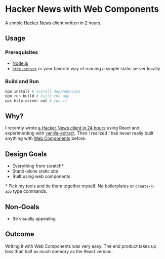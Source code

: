 # Hacker News with Web Components

A simple [Hacker News](https://news.ycombinator.com) client written in 2 hours.

## Usage

### Prerequisites

- [Node.js](https://nodejs.org)
- [`http-server`](https://www.npmjs.com/package/http-server) or your favorite way of running a simple static server
  locally

### Build and Run

```sh
npm install # install dependencies
npm run build # build the app
npx http-server out # run it
```

## Why?

I recently wrote [a Hacker News client in 24 hours](https://github.com/MCluck90/one-day-hn) using React and experimenting
with [vanilla-extract](https://vanilla-extract.style/). Then I realized I had never really built anything with
[Web Components](https://developer.mozilla.org/en-US/docs/Web/API/Web_Components) before.

## Design Goals

- Everything from scratch\*
- Stand-alone static site
- Built using web components

\* Pick my tools and tie them together myself. No boilerplates or `create-x-app` type commands.

## Non-Goals

- Be visually appealing

## Outcome

Writing it with Web Components was very easy. The end product takes up less than half as much memory as the React version.
